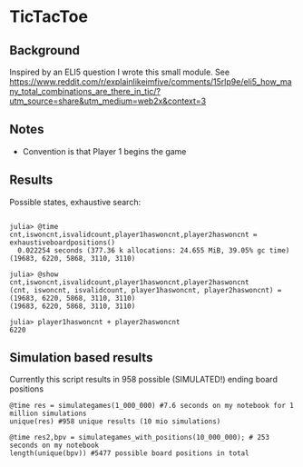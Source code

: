 # TicTacToe

## Background 
Inspired by an ELI5 question I wrote this small module. See https://www.reddit.com/r/explainlikeimfive/comments/15rlp9e/eli5_how_many_total_combinations_are_there_in_tic/?utm_source=share&utm_medium=web2x&context=3

## Notes
* Convention is that Player 1 begins the game

## Results
Possible states, exhaustive search:
```

julia> @time cnt,iswoncnt,isvalidcount,player1haswoncnt,player2haswoncnt = exhaustiveboardpositions()
  0.022254 seconds (377.36 k allocations: 24.655 MiB, 39.05% gc time)
(19683, 6220, 5868, 3110, 3110)

julia> @show cnt,iswoncnt,isvalidcount,player1haswoncnt,player2haswoncnt
(cnt, iswoncnt, isvalidcount, player1haswoncnt, player2haswoncnt) = (19683, 6220, 5868, 3110, 3110)
(19683, 6220, 5868, 3110, 3110)

julia> player1haswoncnt + player2haswoncnt
6220
```

## Simulation based results
Currently this script results in 958 possible (SIMULATED!) ending board positions
```
@time res = simulategames(1_000_000) #7.6 seconds on my notebook for 1 million simulations
unique(res) #958 unique results (10 mio simulations)

@time res2,bpv = simulategames_with_positions(10_000_000); # 253 seconds on my notebook
length(unique(bpv)) #5477 possible board positions in total
```
